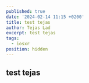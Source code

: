 ```yaml
---
published: true
date: '2024-02-14 11:15 +0200'
title: test tejas
author: Tejas Lad
excerpt: test tejas
tags:
  - iosxr
position: hidden
---
```

## test tejas
